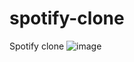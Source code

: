 # spotify-clone
Spotify clone
![image](https://github.com/user-attachments/assets/3265163d-4cf4-42e1-90a7-6ca4c1690066)

